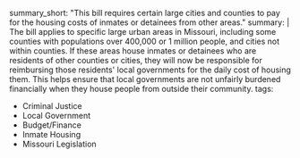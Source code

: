 summary_short: "This bill requires certain large cities and counties to pay for the housing costs of inmates or detainees from other areas."
summary: |
  The bill applies to specific large urban areas in Missouri, including some counties with populations over 400,000 or 1 million people, and cities not within counties. If these areas house inmates or detainees who are residents of other counties or cities, they will now be responsible for reimbursing those residents' local governments for the daily cost of housing them. This helps ensure that local governments are not unfairly burdened financially when they house people from outside their community.
tags:
  - Criminal Justice
  - Local Government
  - Budget/Finance
  - Inmate Housing
  - Missouri Legislation
